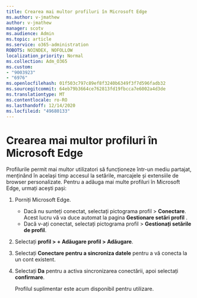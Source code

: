 ```yaml
---
title: Crearea mai multor profiluri în Microsoft Edge
ms.author: v-jmathew
author: v-jmathew
manager: scotv
ms.audience: Admin
ms.topic: article
ms.service: o365-administration
ROBOTS: NOINDEX, NOFOLLOW
localization_priority: Normal
ms.collection: Adm_O365
ms.custom:
- "9003923"
- "6976"
ms.openlocfilehash: 01f503c797c89ef8f3240b6349f3f7d596fadb32
ms.sourcegitcommit: 64eb79b3664ce762813fd19fbcca7e6002a4d3de
ms.translationtype: MT
ms.contentlocale: ro-RO
ms.lasthandoff: 12/14/2020
ms.locfileid: "49680133"
---
```

# <a name="create-multiple-profiles-in-microsoft-edge"></a>Crearea mai multor profiluri în Microsoft Edge

Profilurile permit mai multor utilizatori să funcționeze într-un mediu partajat, menținând în același timp accesul la setările, marcajele și extensiile de browser personalizate. Pentru a adăuga mai multe profiluri în Microsoft Edge, urmați acești pași:

1. Porniți Microsoft Edge.
    - Dacă nu sunteți conectat, selectați pictograma profil > **Conectare**. Acest lucru vă va duce automat la pagina **Gestionare setări profil** .
    - Dacă v-ați conectat, selectați pictograma profil > **Gestionați setările de profil**.
2. Selectați **profil > + Adăugare profil > Adăugare**.
3. Selectați **Conectare pentru a sincroniza datele** pentru a vă conecta la un cont existent.
4. Selectați **Da** pentru a activa sincronizarea conectării, apoi selectați **confirmare**.

    Profilul suplimentar este acum disponibil pentru utilizare.
